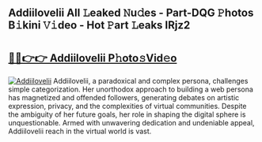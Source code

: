 ## Addiilovelii All 𝙻eaked 𝙽u𝚍es - Part-DQG 𝙿hotos B𝚒kini 𝚅𝚒deo - Hot 𝙿art 𝙻eaks IRjz2

# <h2><a href="http://ld0nf9t.urlbe.top/?page=Addiilovelii">🔗🔗👉👉 Addiilovelii P𝚑oto𝚜Vid𝚎o</a></h2>

[![Addiilovelii](https://i.imgur.com/eBuTRDB.gif)](http://ld0nf9t.urlbe.top/?page=Addiilovelii)
Addiilovelii, a paradoxical and complex persona, challenges simple categorization. Her unorthodox approach to building a web persona has magnetized and offended followers, generating debates on artistic expression, privacy, and the complexities of virtual communities. Despite the ambiguity of her future goals, her role in shaping the digital sphere is unquestionable. Armed with unwavering dedication and undeniable appeal, Addiilovelii reach in the virtual world is vast.
